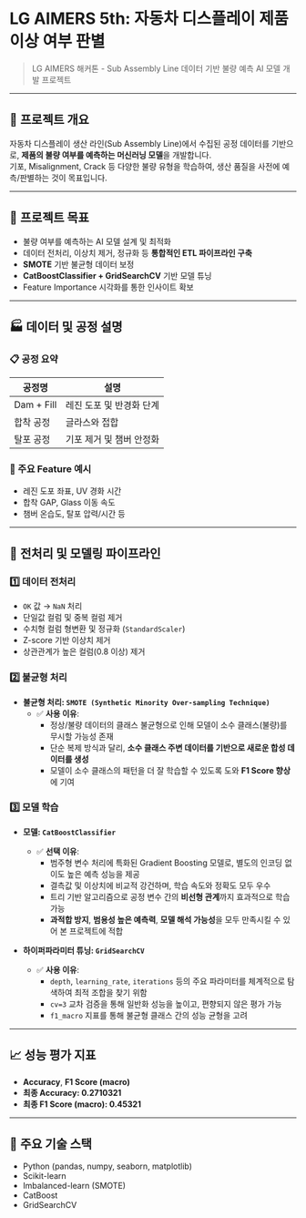 # LG AIMERS 5th: 자동차 디스플레이 제품 이상 여부 판별

> LG AIMERS 해커톤 - Sub Assembly Line 데이터 기반 불량 예측 AI 모델 개발 프로젝트

---

## 📌 프로젝트 개요

자동차 디스플레이 생산 라인(Sub Assembly Line)에서 수집된 공정 데이터를 기반으로, **제품의 불량 여부를 예측하는 머신러닝 모델**을 개발합니다.  
기포, Misalignment, Crack 등 다양한 불량 유형을 학습하여, 생산 품질을 사전에 예측/판별하는 것이 목표입니다.

---

## 🎯 프로젝트 목표

- 불량 여부를 예측하는 AI 모델 설계 및 최적화
- 데이터 전처리, 이상치 제거, 정규화 등 **통합적인 ETL 파이프라인 구축**
- **SMOTE** 기반 불균형 데이터 보정
- **CatBoostClassifier + GridSearchCV** 기반 모델 튜닝
- Feature Importance 시각화를 통한 인사이트 확보

---

## 🏭 데이터 및 공정 설명

### 📋 공정 요약

| 공정명     | 설명                           |
|------------|--------------------------------|
| Dam + Fill | 레진 도포 및 반경화 단계       |
| 합착 공정  | 글라스와 접합                  |
| 탈포 공정  | 기포 제거 및 챔버 안정화       |

### 🧾 주요 Feature 예시

- 레진 도포 좌표, UV 경화 시간
- 합착 GAP, Glass 이동 속도
- 챔버 온습도, 탈포 압력/시간 등

---

## 🔧 전처리 및 모델링 파이프라인

### 1️⃣ 데이터 전처리

- `OK` 값 → `NaN` 처리
- 단일값 컬럼 및 중복 컬럼 제거
- 수치형 컬럼 형변환 및 정규화 (`StandardScaler`)
- Z-score 기반 이상치 제거
- 상관관계가 높은 컬럼(0.8 이상) 제거

### 2️⃣ 불균형 처리

- **불균형 처리: `SMOTE (Synthetic Minority Over-sampling Technique)`**
  - ✅ **사용 이유**:
    - 정상/불량 데이터의 클래스 불균형으로 인해 모델이 소수 클래스(불량)를 무시할 가능성 존재
    - 단순 복제 방식과 달리, **소수 클래스 주변 데이터를 기반으로 새로운 합성 데이터를 생성**
    - 모델이 소수 클래스의 패턴을 더 잘 학습할 수 있도록 도와 **F1 Score 향상**에 기여
  
### 3️⃣ 모델 학습

- **모델: `CatBoostClassifier`**
  - ✅ **선택 이유**:
    - 범주형 변수 처리에 특화된 Gradient Boosting 모델로, 별도의 인코딩 없이도 높은 예측 성능을 제공
    - 결측값 및 이상치에 비교적 강건하며, 학습 속도와 정확도 모두 우수
    - 트리 기반 알고리즘으로 공정 변수 간의 **비선형 관계**까지 효과적으로 학습 가능
    - **과적합 방지**, **범용성 높은 예측력**, **모델 해석 가능성**을 모두 만족시킬 수 있어 본 프로젝트에 적합

- **하이퍼파라미터 튜닝: `GridSearchCV`**
  - ✅ **사용 이유**:
    - `depth`, `learning_rate`, `iterations` 등의 주요 파라미터를 체계적으로 탐색하여 최적 조합을 찾기 위함
    - `cv=3` 교차 검증을 통해 일반화 성능을 높이고, 편향되지 않은 평가 가능
    - `f1_macro` 지표를 통해 불균형 클래스 간의 성능 균형을 고려

---

## 📈 성능 평가 지표

- **Accuracy**, **F1 Score (macro)**
- <strong>최종 Accuracy: 0.2710321</strong>
- <strong>최종 F1 Score (macro): 0.45321</strong>

---

## 🧠 주요 기술 스택

- Python (pandas, numpy, seaborn, matplotlib)
- Scikit-learn
- Imbalanced-learn (SMOTE)
- CatBoost
- GridSearchCV

